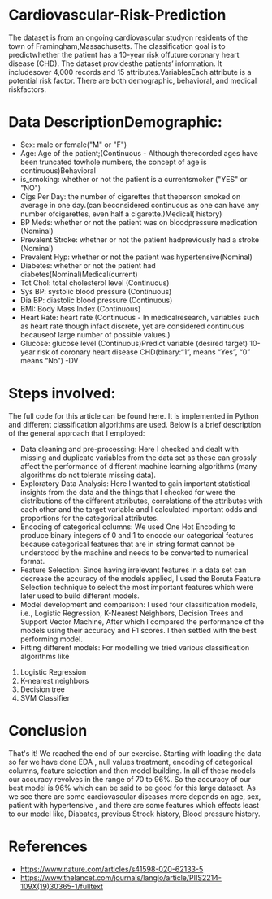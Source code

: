 # Cardiovascular-Risk-Prediction
The dataset is from an ongoing cardiovascular studyon residents of the town of Framingham,Massachusetts. The classification goal is to predictwhether the patient has a 10-year risk offuture coronary heart disease (CHD). The dataset providesthe patients’ information. It includesover 4,000 records and 15 attributes.VariablesEach attribute is a potential risk factor. There are both demographic, behavioral, and medical riskfactors.

# Data DescriptionDemographic:
* Sex: male or female("M" or "F")
* Age: Age of the patient;(Continuous - Although therecorded ages have been truncated towhole numbers, the concept of age is continuous)Behavioral
* is_smoking: whether or not the patient is a currentsmoker ("YES" or "NO")
* Cigs Per Day: the number of cigarettes that theperson smoked on average in one day.(can beconsidered continuous as one can have any number ofcigarettes, even half a cigarette.)Medical( history)
* BP Meds: whether or not the patient was on bloodpressure medication (Nominal)
* Prevalent Stroke: whether or not the patient hadpreviously had a stroke (Nominal)
* Prevalent Hyp: whether or not the patient was hypertensive(Nominal)
* Diabetes: whether or not the patient had diabetes(Nominal)Medical(current)
* Tot Chol: total cholesterol level (Continuous)
* Sys BP: systolic blood pressure (Continuous)
* Dia BP: diastolic blood pressure (Continuous)
* BMI: Body Mass Index (Continuous)
* Heart Rate: heart rate (Continuous - In medicalresearch, variables such as heart rate though infact discrete, yet are considered continuous becauseof large number of possible values.)
* Glucose: glucose level (Continuous)Predict variable (desired target)
10-year risk of coronary heart disease CHD(binary:“1”, means “Yes”, “0” means “No”) -DV

# Steps involved:
The full code for this article can be found here. It is implemented in Python and different classification algorithms are used. Below is a brief description of the general approach that I employed:
* Data cleaning and pre-processing: 
Here I checked and dealt with missing and duplicate variables from the data set as these can grossly affect the performance of different machine learning algorithms (many algorithms do not tolerate missing data).
* Exploratory Data Analysis: 
Here I wanted to gain important statistical insights from the data and the things that I checked for were the distributions of the different attributes, correlations of the attributes with each other and the target variable and I calculated important odds and proportions for the categorical attributes.
* Encoding of categorical columns:
We used One Hot Encoding to produce binary integers of 0 and 1 to encode our categorical features because categorical features that are in string format cannot be understood by the machine and needs to be converted to numerical format.
* Feature Selection:
Since having irrelevant features in a data set can decrease the accuracy of the models applied, I used the Boruta Feature Selection technique to select the most important features which were later used to build different models.
* Model development and comparison:
I used four classification models, i.e., Logistic Regression, K-Nearest Neighbors, Decision Trees and Support Vector Machine, After which I compared the performance of the models using their accuracy and F1 scores. I then settled with the best performing model.
* Fitting different models:
For modelling we tried various classification algorithms like
1. Logistic Regression
2. K-nearest neighbors
3. Decision tree
4. SVM Classifier

# Conclusion
That's it! We reached the end of our exercise. Starting with loading the data so far we have done EDA , null values treatment, encoding of categorical columns, feature selection and then model building. In all of these models our accuracy revolves in the range of 70 to 96%. So the accuracy of our best model is 96% which can be said to be good for this large dataset. As we see there are some cardiovascular diseases more depends on age, sex, patient with hypertensive , and there are some features which effects least to our model like, Diabates, previous Strock history, Blood pressure history.

# References
* https://www.nature.com/articles/s41598-020-62133-5
* https://www.thelancet.com/journals/langlo/article/PIIS2214-109X(19)30365-1/fulltext
